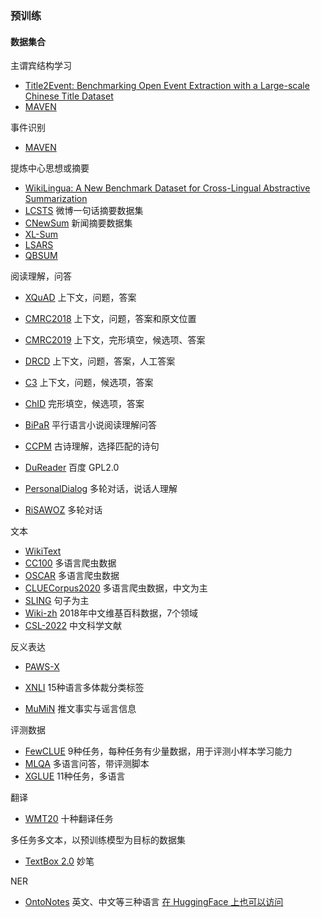 ### 预训练

#### 数据集合

主谓宾结构学习
- [Title2Event: Benchmarking Open Event Extraction with a Large-scale Chinese Title Dataset](arXiv:2211.00869)
- [MAVEN](https://github.com/THU-KEG/MAVEN-dataset)

事件识别
- [MAVEN](https://github.com/THU-KEG/MAVEN-dataset)

提炼中心思想或摘要
- [WikiLingua: A New Benchmark Dataset for Cross-Lingual Abstractive Summarization](arXiv:2010.03093)
- [LCSTS](http://icrc.hitsz.edu.cn/Article/show/139.html) 微博一句话摘要数据集
- [CNewSum](https://dqwang122.github.io/projects/CNewSum/) 新闻摘要数据集
- [XL-Sum](https://github.com/csebuetnlp/xl-sum)
- [LSARS](https://github.com/ScarletPan/LSARS)  
- [QBSUM](https://paperswithcode.com/dataset/qbsum)


阅读理解，问答
- [XQuAD](https://huggingface.co/datasets/xquad) 上下文，问题，答案
- [CMRC2018](https://huggingface.co/datasets/cmrc2018) 上下文，问题，答案和原文位置
- [CMRC2019](https://ymcui.com/cmrc2019/) 上下文，完形填空，候选项、答案
- [DRCD](https://github.com/DRCKnowledgeTeam/DRCD) 上下文，问题，答案，人工答案
- [C3](https://github.com/nlpdata/c3) 上下文，问题，候选项，答案
- [ChID](https://github.com/chujiezheng/ChID-Dataset) 完形填空，候选项，答案
- [BiPaR](https://multinlp.github.io/BiPaR/) 平行语言小说阅读理解问答
- [CCPM](https://paperswithcode.com/dataset/ccpm) 古诗理解，选择匹配的诗句

- [DuReader](https://aistudio.baidu.com/aistudio/datasetdetail/177185) 百度 GPL2.0

- [PersonalDialog](https://github.com/silverriver/PersonalDilaog) 多轮对话，说话人理解

- [RiSAWOZ](https://paperswithcode.com/dataset/risawoz) 多轮对话

文本
- [WikiText](https://blog.salesforceairesearch.com/the-wikitext-long-term-dependency-language-modeling-dataset/)
- [CC100](https://data.statmt.org/cc-100/) 多语言爬虫数据
- [OSCAR](https://oscar-project.org/) 多语言爬虫数据
- [CLUECorpus2020](https://github.com/CLUEbenchmark/CLUECorpus2020/) 多语言爬虫数据，中文为主
- [SLING](https://github.com/Yixiao-Song/SLING_Data_Code/) 句子为主
- [Wiki-zh](https://github.com/yumoxu/detnet) 2018年中文维基百科数据，7个领域
- [CSL-2022](https://paperswithcode.com/dataset/csl-2022) 中文科学文献


反义表达
- [PAWS-X](https://paperswithcode.com/dataset/paws-x)

- [XNLI](https://paperswithcode.com/dataset/xnli) 15种语言多体裁分类标签

- [MuMiN](https://mumin-dataset.github.io/) 推文事实与谣言信息

评测数据
- [FewCLUE](https://github.com/CLUEbenchmark/FewCLUE) 9种任务，每种任务有少量数据，用于评测小样本学习能力
- [MLQA](https://github.com/facebookresearch/mlqa) 多语言问答，带评测脚本
- [XGLUE](https://huggingface.co/datasets/xglue) 11种任务，多语言


翻译
- [WMT20](https://paperswithcode.com/dataset/wmt-2020) 十种翻译任务

多任务多文本，以预训练模型为目标的数据集
- [TextBox 2.0](https://github.com/RUCAIBox/TextBox) 妙笔

NER
- [OntoNotes](https://catalog.ldc.upenn.edu/LDC2013T19) 英文、中文等三种语言
  [在 HuggingFace 上也可以访问](https://huggingface.co/datasets/conll2012_ontonotesv5)
